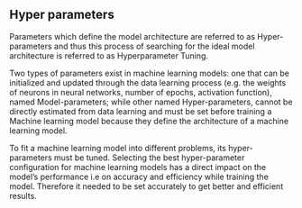 ## Hyper parameters

Parameters which define the model architecture are referred to as Hyper-parameters and thus this process of searching for the ideal model architecture is referred to as Hyperparameter Tuning.

Two types of parameters exist in machine learning models: one that can be initialized and updated through the data learning process (e.g. the weights of neurons in neural networks, number of epochs, activation function), named Model-parameters; while other named Hyper-parameters, cannot be directly estimated from data learning and must be set before training a Machine learning model because they define the architecture of a machine learning model.

To fit a machine learning model into different problems, its hyper-parameters must be tuned. Selecting the best hyper-parameter configuration for machine learning models has a direct impact on the model’s performance i.e on accuracy and efficiency while training the model. Therefore it needed to be set accurately to get better and efficient results.
